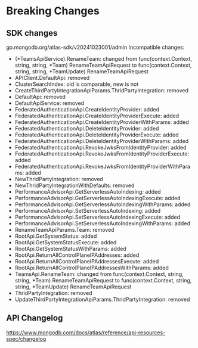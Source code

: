 # Breaking Changes

## SDK changes

go.mongodb.org/atlas-sdk/v20241023001/admin
Incompatible changes:

- (*TeamsApiService).RenameTeam: changed from func(context.Context, string, string, *Team) RenameTeamApiRequest to func(context.Context, string, string, \*TeamUpdate) RenameTeamApiRequest
- APIClient.DefaultApi: removed
- ClusterSearchIndex: old is comparable, new is not
- CreateThirdPartyIntegrationApiParams.ThridPartyIntegration: removed
- DefaultApi: removed
- DefaultApiService: removed
- FederatedAuthenticationApi.CreateIdentityProvider: added
- FederatedAuthenticationApi.CreateIdentityProviderExecute: added
- FederatedAuthenticationApi.CreateIdentityProviderWithParams: added
- FederatedAuthenticationApi.DeleteIdentityProvider: added
- FederatedAuthenticationApi.DeleteIdentityProviderExecute: added
- FederatedAuthenticationApi.DeleteIdentityProviderWithParams: added
- FederatedAuthenticationApi.RevokeJwksFromIdentityProvider: added
- FederatedAuthenticationApi.RevokeJwksFromIdentityProviderExecute: added
- FederatedAuthenticationApi.RevokeJwksFromIdentityProviderWithParams: added
- NewThridPartyIntegration: removed
- NewThridPartyIntegrationWithDefaults: removed
- PerformanceAdvisorApi.GetServerlessAutoIndexing: added
- PerformanceAdvisorApi.GetServerlessAutoIndexingExecute: added
- PerformanceAdvisorApi.GetServerlessAutoIndexingWithParams: added
- PerformanceAdvisorApi.SetServerlessAutoIndexing: added
- PerformanceAdvisorApi.SetServerlessAutoIndexingExecute: added
- PerformanceAdvisorApi.SetServerlessAutoIndexingWithParams: added
- RenameTeamApiParams.Team: removed
- RootApi.GetSystemStatus: added
- RootApi.GetSystemStatusExecute: added
- RootApi.GetSystemStatusWithParams: added
- RootApi.ReturnAllControlPlaneIPAddresses: added
- RootApi.ReturnAllControlPlaneIPAddressesExecute: added
- RootApi.ReturnAllControlPlaneIPAddressesWithParams: added
- TeamsApi.RenameTeam: changed from func(context.Context, string, string, *Team) RenameTeamApiRequest to func(context.Context, string, string, *TeamUpdate) RenameTeamApiRequest
- ThridPartyIntegration: removed
- UpdateThirdPartyIntegrationApiParams.ThridPartyIntegration: removed

## API Changelog

https://www.mongodb.com/docs/atlas/reference/api-resources-spec/changelog
